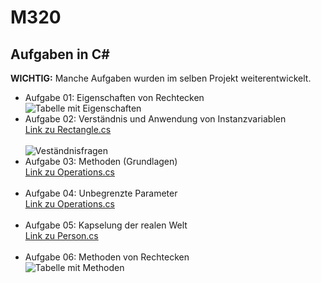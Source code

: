 # M320

## Aufgaben in **C#**

**WICHTIG:** Manche Aufgaben wurden im selben Projekt weiterentwickelt.


- Aufgabe 01: Eigenschaften von Rechtecken <br>
  ![Tabelle mit Eigenschaften](https://cdn.discordapp.com/attachments/521064493887913996/1038931170936750080/image.png) <br>
- Aufgabe 02: Verständnis und Anwendung von Instanzvariablen <br>
  [Link zu Rectangle.cs](https://github.com/d4p4v/M320/blob/main/Shapes/Shapes/Rectangle.cs) <br> <br>
  ![Veständnisfragen](https://cdn.discordapp.com/attachments/521064493887913996/1038930967336849408/image.png) <br>
- Aufgabe 03: Methoden (Grundlagen) <br>
  [Link zu Operations.cs](https://github.com/d4p4v/M320/blob/main/Calculator/Calculator/Operations.cs) <br> <br>
- Aufgabe 04: Unbegrenzte Parameter <br>
  [Link zu Operations.cs](https://github.com/d4p4v/M320/blob/main/Calculator/Calculator/Operations.cs) <br> <br>
- Aufgabe 05: Kapselung der realen Welt <br>
  [Link zu Person.cs](https://github.com/d4p4v/M320/blob/main/Shapes/Shapes/Person.cs) <br> <br>
- Aufgabe 06: Methoden von Rechtecken <br>
  ![Tabelle mit Methoden](https://cdn.discordapp.com/attachments/521064493887913996/1038932485591007262/image.png)
